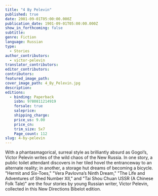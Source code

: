 ```yaml
---
title: "4 By Pelevin"
published: true
date: 2001-09-01T05:00:00.000Z
publication_date: 1901-09-01T05:00:00.000Z
show_in_forthcoming: false
subtitle:
genre: Fiction
language: Russian
type:
  - Stories
author_contributors:
  - victor-pelevin
translator_contributors:
editor_contributors:
contributors:
featured_image_path:
cover_image_path: 4_By_Pelevin.jpg
description:
editions:
  - binding: Paperback
    isbn: 9780811214919
    forsale: true
    saleprice:
    shipping_charge:
    price_us: 9.00
    price_cn:
    trim_size: 5x7
    Page_count: 112
slug: 4-by-pelevin
---
```


With a phantasmagorical, surreal style as brilliantly absurd as Gogol’s, Victor Pelevin writes of the wild chaos of the New Russia. In one story, a public toilet attendant discovers in her tiled hovel the entranceway to an alternate reality; in another, a storage hut dreams of becoming a bicycle. "Hermit and Six-Toes," "Vera Pavlovna’s Ninth Dream," "The Life and Adventures of Shed Number XII," and "Tai Shou Chuan USSR (A Chinese Folk Tale)" are the four stories by young Russian writer, Victor Pelevin, collected in this New Directions Bibelot edition.
